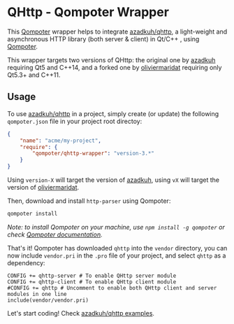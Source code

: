 QHttp - Qompoter Wrapper
===========

This [Qompoter](https://github.com/Fylhan/qompoter) wrapper helps to integrate [azadkuh/qhttp](https://github.com/azadkuh/qhttp), a light-weight and asynchronous HTTP library (both server & client) in Qt/C++ , using [Qompoter](https://github.com/Fylhan/qompoter).

This wrapper targets two versions of QHttp: the original one by [azadkuh](https://github.com/azadkuh/qhttp) requiring Qt5 and C++14, and a forked one by [oliviermaridat](https://github.com/oliviermaridat/qhttp) requiring only Qt5.3+ and C++11.

Usage
-----------

To use [azadkuh/qhttp](https://github.com/azadkuh/qhttp) in a project, simply create (or update) the following `qompoter.json` file in your project root directoy:


```json
{
    "name": "acme/my-project",
    "require": {
        "qompoter/qhttp-wrapper": "version-3.*"
    }
}
```

Using `version-X` will target the version of [azadkuh](https://github.com/azadkuh/qhttp), using `vX` will target the version of  [oliviermaridat](https://github.com/oliviermaridat/qhttp).

Then, download and install `http-parser` using Qompoter:

```bash
qompoter install
```

*Note: to install Qompoter on your machine, use `npm install -g qompoter` or check [Qompoter documentation](https://github.com/Fylhan/qompoter/blob/master/README.md#installation).*

That's it! Qompoter has downloaded `qhttp` into the `vendor` directory, you can now include `vendor.pri` in the `.pro` file of your project, and select `qhttp` as a dependency:

```qmake
CONFIG += qhttp-server # To enable QHttp server module
CONFIG += qhttp-client # To enable QHttp client module
#CONFIG += qhttp # Uncomment to enable both QHttp client and server modules in one line
include(vendor/vendor.pri)
```

Let's start coding! Check [azadkuh/qhttp examples](https://github.com/azadkuh/qhttp#sample-codes).
